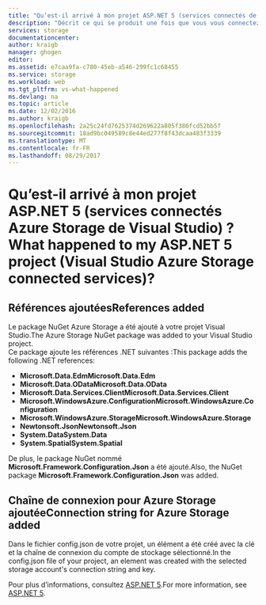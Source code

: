 ```yaml
---
title: "Qu’est-il arrivé à mon projet ASP.NET 5 (services connectés de Visual Studio) ? | Microsoft Docs"
description: "Décrit ce qui se produit une fois que vous vous connectez à un compte de stockage Azure dans un projet Visual Studio ASP.NET 5 à l’aide des services connectés de Visual Studio"
services: storage
documentationcenter: 
author: kraigb
manager: ghogen
editor: 
ms.assetid: e7caa9fa-c780-45eb-a546-299fc1c68455
ms.service: storage
ms.workload: web
ms.tgt_pltfrm: vs-what-happened
ms.devlang: na
ms.topic: article
ms.date: 12/02/2016
ms.author: kraigb
ms.openlocfilehash: 2a25c24fd7625374d269622a805f386fcd52bb5f
ms.sourcegitcommit: 18ad9bc049589c8e44ed277f8f43dcaa483f3339
ms.translationtype: MT
ms.contentlocale: fr-FR
ms.lasthandoff: 08/29/2017
---
```

# <a name="what-happened-to-my-aspnet-5-project-visual-studio-azure-storage-connected-services"></a><span data-ttu-id="1e9bb-103">Qu’est-il arrivé à mon projet ASP.NET 5 (services connectés Azure Storage de Visual Studio) ?</span><span class="sxs-lookup"><span data-stu-id="1e9bb-103">What happened to my ASP.NET 5 project (Visual Studio Azure Storage connected services)?</span></span>
## <a name="references-added"></a><span data-ttu-id="1e9bb-104">Références ajoutées</span><span class="sxs-lookup"><span data-stu-id="1e9bb-104">References added</span></span>
<span data-ttu-id="1e9bb-105">Le package NuGet Azure Storage a été ajouté à votre projet Visual Studio.</span><span class="sxs-lookup"><span data-stu-id="1e9bb-105">The Azure Storage NuGet package was added to your Visual Studio project.</span></span>  
<span data-ttu-id="1e9bb-106">Ce package ajoute les références .NET suivantes :</span><span class="sxs-lookup"><span data-stu-id="1e9bb-106">This package adds the following .NET references:</span></span>

* <span data-ttu-id="1e9bb-107">**Microsoft.Data.Edm**</span><span class="sxs-lookup"><span data-stu-id="1e9bb-107">**Microsoft.Data.Edm**</span></span>
* <span data-ttu-id="1e9bb-108">**Microsoft.Data.OData**</span><span class="sxs-lookup"><span data-stu-id="1e9bb-108">**Microsoft.Data.OData**</span></span>
* <span data-ttu-id="1e9bb-109">**Microsoft.Data.Services.Client**</span><span class="sxs-lookup"><span data-stu-id="1e9bb-109">**Microsoft.Data.Services.Client**</span></span>
* <span data-ttu-id="1e9bb-110">**Microsoft.WindowsAzure.Configuration**</span><span class="sxs-lookup"><span data-stu-id="1e9bb-110">**Microsoft.WindowsAzure.Configuration**</span></span>
* <span data-ttu-id="1e9bb-111">**Microsoft.WindowsAzure.Storage**</span><span class="sxs-lookup"><span data-stu-id="1e9bb-111">**Microsoft.WindowsAzure.Storage**</span></span>
* <span data-ttu-id="1e9bb-112">**Newtonsoft.Json**</span><span class="sxs-lookup"><span data-stu-id="1e9bb-112">**Newtonsoft.Json**</span></span>
* <span data-ttu-id="1e9bb-113">**System.Data**</span><span class="sxs-lookup"><span data-stu-id="1e9bb-113">**System.Data**</span></span>
* <span data-ttu-id="1e9bb-114">**System.Spatial**</span><span class="sxs-lookup"><span data-stu-id="1e9bb-114">**System.Spatial**</span></span>

<span data-ttu-id="1e9bb-115">De plus, le package NuGet nommé **Microsoft.Framework.Configuration.Json** a été ajouté.</span><span class="sxs-lookup"><span data-stu-id="1e9bb-115">Also, the NuGet package **Microsoft.Framework.Configuration.Json** was added.</span></span>

## <a name="connection-string-for-azure-storage-added"></a><span data-ttu-id="1e9bb-116">Chaîne de connexion pour Azure Storage ajoutée</span><span class="sxs-lookup"><span data-stu-id="1e9bb-116">Connection string for Azure Storage added</span></span>
<span data-ttu-id="1e9bb-117">Dans le fichier config.json de votre projet, un élément a été créé avec la clé et la chaîne de connexion du compte de stockage sélectionné.</span><span class="sxs-lookup"><span data-stu-id="1e9bb-117">In the config.json file of your project, an element was created with the selected storage account's connection string and key.</span></span>

<span data-ttu-id="1e9bb-118">Pour plus d’informations, consultez [ASP.NET 5](http://www.asp.net/vnext).</span><span class="sxs-lookup"><span data-stu-id="1e9bb-118">For more information, see [ASP.NET 5](http://www.asp.net/vnext).</span></span>

